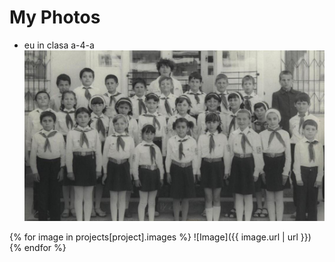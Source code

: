 
# My Photos

* eu in clasa a-4-a ![not-found](./img/01.jpg)

{% for image in projects[project].images %}
![Image]({{ image.url | url }})
{% endfor %}